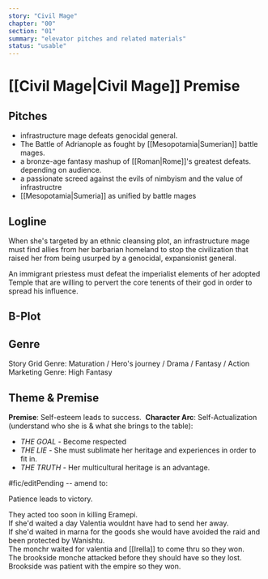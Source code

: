 ```yaml
---
story: "Civil Mage"
chapter: "00"
section: "01"
summary: "elevator pitches and related materials"
status: "usable"
---
```


# [[Civil Mage|Civil Mage]] Premise
## Pitches

- infrastructure mage defeats genocidal general. 
- The Battle of Adrianople as fought by [[Mesopotamia|Sumerian]] battle mages.
- a bronze-age fantasy mashup of [[Roman|Rome]]'s greatest defeats. 
depending on audience.
- a passionate screed against the evils of nimbyism and the value of infrastructre
- [[Mesopotamia|Sumeria]] as unified by battle mages

## Logline
When she's targeted by an ethnic cleansing plot, an infrastructure mage must find allies from her barbarian homeland to stop the civilization that raised her from being usurped by a genocidal, expansionist general. 

An immigrant priestess must defeat the imperialist elements of her adopted Temple that are willing to pervert the core tenents of their god in order to spread his influence.

## B-Plot

## Genre
Story Grid Genre: Maturation / Hero's journey / Drama / Fantasy / Action
Marketing Genre: High Fantasy

## Theme & Premise
**Premise**: Self-esteem leads to success. 
**Character Arc**: Self-Actualization (understand who she is & what she brings to the table):

-   _THE GOAL -_ Become respected
-   _THE LIE -_ She must sublimate her heritage and experiences in order to fit in.
-   _THE TRUTH -_ Her multicultural heritage is an advantage.

#fic/editPending  -- amend to: 

Patience leads to victory.  
  
They acted too soon in killing Eramepi.  
If she'd waited a day Valentia wouldnt have had to send her away.  
If she'd waited in marna for the goods she would have avoided the raid and been protected by Wanishtu.  
The monchr waited for valentia and [[Irella]] to come thru so they won.  
The brookside monche attacked before they should have so they lost.  
Brookside was patient with the empire so they won.

